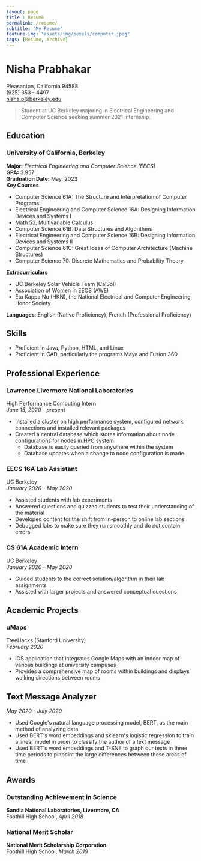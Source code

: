 ```yaml
---
layout: page
title : Resumé
permalink: /resume/
subtitle: "My Resume"
feature-img: "assets/img/pexels/computer.jpeg"
tags: [Resume, Archive]
---
```


# Nisha Prabhakar
Pleasanton, California 94588  
(925) 353 - 4497  
nisha.p@berkeley.edu  

> Student at UC Berkeley majoring in Electrical Engineering and Computer Science seeking summer 2021 internship.   

## Education
### University of California, Berkeley  
**Major:** *Electrical Engineering and Computer Science (EECS)*  
**GPA:** 3.957  
**Graduation Date:** May, 2023  
**Key Courses**
- Computer Science 61A: The Structure and Interpretation of Computer Programs
- Electrical Engineering and Computer Science 16A: Designing Information Devices and Systems I
- Math 53, Multivariable Calculus
- Computer Science 61B: Data Structures and Algorithms
- Electrical Engineering and Computer Science 16B: Designing Information Devices and Systems II
- Computer Science 61C: Great Ideas of Computer Architecture (Machine Structures)
- Computer Science 70: Discrete Mathematics and Probability Theory

**Extracurriculars**
- UC Berkeley Solar Vehicle Team (CalSol)
- Association of Women in EECS (AWE)
- Eta Kappa Nu (HKN), the National Electrical and Computer Engineering Honor Society

**Languages**: English (Native Proficiency), French (Professional Proficiency)

## Skills
- Proficient in Java, Python, HTML, and Linux
- Proficient in CAD, particularly the programs Maya and Fusion 360

## Professional Experience
### Lawrence Livermore National Laboratories
High Performance Computing Intern   
*June 15, 2020 - present*
- Installed a cluster on high performance system, configured network connections and installed relevant packages
- Created a central database which stores information about  node configurations for nodes in HPC system
    - Database is easily queried from anywhere within the system  
    - Database updates when a change to node configuration is made  

### EECS 16A Lab Assistant
UC Berkeley  
*January 2020 - May 2020*
- Assisted students with lab experiments
- Answered questions and quizzed students to test their understanding of the material
- Developed content for the shift from in-person to online lab sections
- Debugged labs to make sure they run smoothly and do not contain errors

### CS 61A Academic Intern
UC Berkeley  
*January 2020 - May 2020*
- Guided students to the correct solution/algorithm in their lab assignments
- Assisted with larger projects and answered conceptual questions

## Academic Projects
### uMaps
TreeHacks (Stanford University)  
<span>*February 2020*</span>
- iOS application that integrates Google Maps with an indoor map of various buildings at university campuses
- Provides a comprehensive map of rooms within buildings and displays walking directions between rooms

## Text Message Analyzer
*May 2020 - July 2020*
- Used Google's natural language processing model, BERT, as the main method of analyzing data
- Used BERT's word embeddings and sklearn's logistic regression to train a linear model in order to classify the author of a text message
- Used BERT's word embeddings and T-SNE to graph our texts in three time periods to pinpoint the large differences between these areas of time

## Awards
### Outstanding Achievement in Science
**Sandia National Laboratories, Livermore, CA**  
Foothill High School, *April 2018*  
### National Merit Scholar
**National Merit Scholarship Corporation**  
Foothill High School, *March 2019*
